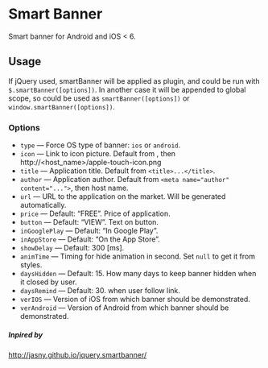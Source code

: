 # Smart Banner #
Smart banner for Android and iOS < 6.

## Usage ##
If jQuery used, smartBanner will be applied as plugin, and could be run with `$.smartBanner([options])`. 
In another case it will be appended to global scope, so could be used as `smartBanner([options])` 
or `window.smartBanner([options])`.

### Options
 * `type` — Force OS type of banner: `ios` or `android`.
 * `icon` — Link to icon picture. Default from <link rel="apple-touch-icon" href="../..">, then http://<host_name>/apple-touch-icon.png
 * `title` — Application title. Default from `<title>...</title>`.
 * `author` — Application author. Default from `<meta name="author" content="...">`, then host name.
 * `url` — URL to the application on the market. Will be generated automatically.
 * `price` — Default: “FREE”. Price of application.
 * `button` — Default: “VIEW”. Text on button.
 * `inGooglePlay` — Default: “In Google Play”.
 * `inAppStore` — Default: “On the App Store”.
 * `showDelay` — Default: 300 [ms].
 * `animTime` — Timing for hide animation in second. Set `null` to get it from styles.
 * `daysHidden` — Default: 15. How many days to keep banner hidden when it closed by user.
 * `daysRemind` — Default: 30.          when user follow link.
 * `verIOS` — Version of iOS from which banner should be demonstrated.
 * `verAndroid` — Version of Android from which banner should be demonstrated.

##### Inpired by
http://jasny.github.io/jquery.smartbanner/
